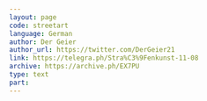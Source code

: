```yaml
---
layout: page
code: streetart
language: German
author: Der Geier
author_url: https://twitter.com/DerGeier21
link: https://telegra.ph/Stra%C3%9Fenkunst-11-08
archive: https://archive.ph/EX7PU
type: text
part: 
---
```

